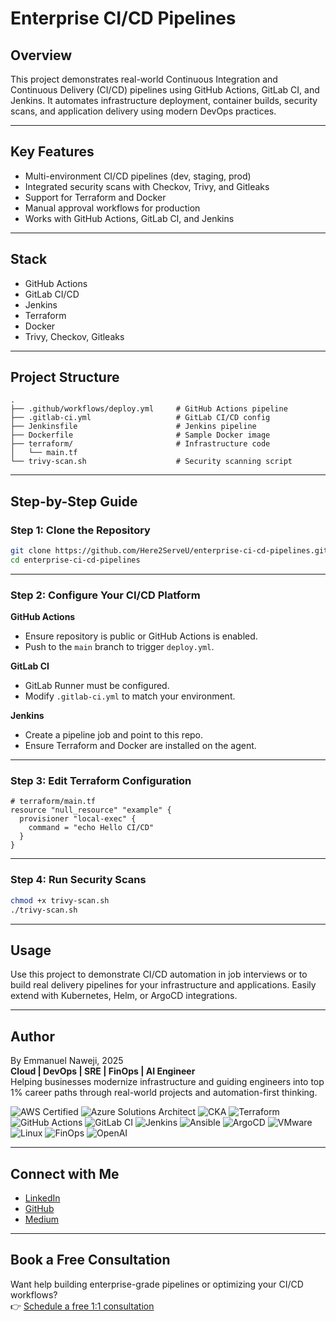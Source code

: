 # Enterprise CI/CD Pipelines

## Overview

This project demonstrates real-world Continuous Integration and Continuous Delivery (CI/CD) pipelines using GitHub Actions, GitLab CI, and Jenkins. It automates infrastructure deployment, container builds, security scans, and application delivery using modern DevOps practices.

---

## Key Features

- Multi-environment CI/CD pipelines (dev, staging, prod)
- Integrated security scans with Checkov, Trivy, and Gitleaks
- Support for Terraform and Docker
- Manual approval workflows for production
- Works with GitHub Actions, GitLab CI, and Jenkins

---

## Stack

- GitHub Actions
- GitLab CI/CD
- Jenkins
- Terraform
- Docker
- Trivy, Checkov, Gitleaks

---

## Project Structure

```
.
├── .github/workflows/deploy.yml     # GitHub Actions pipeline
├── .gitlab-ci.yml                   # GitLab CI/CD config
├── Jenkinsfile                      # Jenkins pipeline
├── Dockerfile                       # Sample Docker image
├── terraform/                       # Infrastructure code
│   └── main.tf
└── trivy-scan.sh                    # Security scanning script
```

---

## Step-by-Step Guide

### Step 1: Clone the Repository

```bash
git clone https://github.com/Here2ServeU/enterprise-ci-cd-pipelines.git
cd enterprise-ci-cd-pipelines
```

---

### Step 2: Configure Your CI/CD Platform

**GitHub Actions**
- Ensure repository is public or GitHub Actions is enabled.
- Push to the `main` branch to trigger `deploy.yml`.

**GitLab CI**
- GitLab Runner must be configured.
- Modify `.gitlab-ci.yml` to match your environment.

**Jenkins**
- Create a pipeline job and point to this repo.
- Ensure Terraform and Docker are installed on the agent.

---

### Step 3: Edit Terraform Configuration

```hcl
# terraform/main.tf
resource "null_resource" "example" {
  provisioner "local-exec" {
    command = "echo Hello CI/CD"
  }
}
```

---

### Step 4: Run Security Scans

```bash
chmod +x trivy-scan.sh
./trivy-scan.sh
```

---

## Usage

Use this project to demonstrate CI/CD automation in job interviews or to build real delivery pipelines for your infrastructure and applications. Easily extend with Kubernetes, Helm, or ArgoCD integrations.

---

## Author

By Emmanuel Naweji, 2025  
**Cloud | DevOps | SRE | FinOps | AI Engineer**  
Helping businesses modernize infrastructure and guiding engineers into top 1% career paths through real-world projects and automation-first thinking.

![AWS Certified](https://img.shields.io/badge/AWS-Certified-blue?logo=amazonaws)
![Azure Solutions Architect](https://img.shields.io/badge/Azure-Solutions%20Architect-0078D4?logo=microsoftazure)
![CKA](https://img.shields.io/badge/Kubernetes-CKA-blue?logo=kubernetes)
![Terraform](https://img.shields.io/badge/IaC-Terraform-623CE4?logo=terraform)
![GitHub Actions](https://img.shields.io/badge/CI/CD-GitHub%20Actions-blue?logo=githubactions)
![GitLab CI](https://img.shields.io/badge/CI/CD-GitLab%20CI-FC6D26?logo=gitlab)
![Jenkins](https://img.shields.io/badge/CI/CD-Jenkins-D24939?logo=jenkins)
![Ansible](https://img.shields.io/badge/Automation-Ansible-red?logo=ansible)
![ArgoCD](https://img.shields.io/badge/GitOps-ArgoCD-orange?logo=argo)
![VMware](https://img.shields.io/badge/Virtualization-VMware-607078?logo=vmware)
![Linux](https://img.shields.io/badge/OS-Linux-black?logo=linux)
![FinOps](https://img.shields.io/badge/FinOps-Cost%20Optimization-green?logo=money)
![OpenAI](https://img.shields.io/badge/AI-OpenAI-ff9900?logo=openai)

---

## Connect with Me

- [LinkedIn](https://www.linkedin.com/in/ready2assist/)
- [GitHub](https://github.com/Here2ServeU)
- [Medium](https://medium.com/@here2serveyou)

---

## Book a Free Consultation

Want help building enterprise-grade pipelines or optimizing your CI/CD workflows?  
👉 [Schedule a free 1:1 consultation](https://bit.ly/letus-meet)
